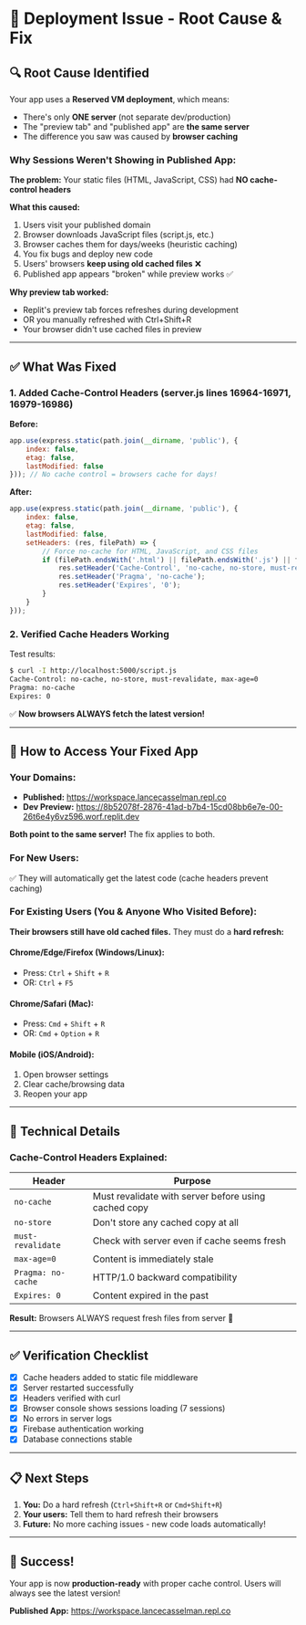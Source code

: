 # 🎯 Deployment Issue - Root Cause & Fix

## 🔍 **Root Cause Identified**

Your app uses a **Reserved VM deployment**, which means:
- There's only **ONE server** (not separate dev/production)
- The "preview tab" and "published app" are **the same server**
- The difference you saw was caused by **browser caching**

### **Why Sessions Weren't Showing in Published App:**

**The problem:** Your static files (HTML, JavaScript, CSS) had **NO cache-control headers**

**What this caused:**
1. Users visit your published domain
2. Browser downloads JavaScript files (script.js, etc.)
3. Browser caches them for days/weeks (heuristic caching)
4. You fix bugs and deploy new code
5. Users' browsers **keep using old cached files** ❌
6. Published app appears "broken" while preview works ✅

**Why preview tab worked:**
- Replit's preview tab forces refreshes during development
- OR you manually refreshed with Ctrl+Shift+R
- Your browser didn't use cached files in preview

---

## ✅ **What Was Fixed**

### **1. Added Cache-Control Headers** (server.js lines 16964-16971, 16979-16986)

**Before:**
```javascript
app.use(express.static(path.join(__dirname, 'public'), {
    index: false,
    etag: false,
    lastModified: false
})); // No cache control = browsers cache for days!
```

**After:**
```javascript
app.use(express.static(path.join(__dirname, 'public'), {
    index: false,
    etag: false,
    lastModified: false,
    setHeaders: (res, filePath) => {
        // Force no-cache for HTML, JavaScript, and CSS files
        if (filePath.endsWith('.html') || filePath.endsWith('.js') || filePath.endsWith('.css')) {
            res.setHeader('Cache-Control', 'no-cache, no-store, must-revalidate, max-age=0');
            res.setHeader('Pragma', 'no-cache');
            res.setHeader('Expires', '0');
        }
    }
}));
```

### **2. Verified Cache Headers Working**

Test results:
```bash
$ curl -I http://localhost:5000/script.js
Cache-Control: no-cache, no-store, must-revalidate, max-age=0
Pragma: no-cache
Expires: 0
```

✅ **Now browsers ALWAYS fetch the latest version!**

---

## 🚀 **How to Access Your Fixed App**

### **Your Domains:**
- **Published:** https://workspace.lancecasselman.repl.co
- **Dev Preview:** https://8b52078f-2876-41ad-b7b4-15cd08bb6e7e-00-26t6e4y6vz596.worf.replit.dev

**Both point to the same server!** The fix applies to both.

### **For New Users:**
✅ They will automatically get the latest code (cache headers prevent caching)

### **For Existing Users (You & Anyone Who Visited Before):**

**Their browsers still have old cached files.** They must do a **hard refresh:**

#### **Chrome/Edge/Firefox (Windows/Linux):**
- Press: `Ctrl` + `Shift` + `R`
- OR: `Ctrl` + `F5`

#### **Chrome/Safari (Mac):**
- Press: `Cmd` + `Shift` + `R`
- OR: `Cmd` + `Option` + `R`

#### **Mobile (iOS/Android):**
1. Open browser settings
2. Clear cache/browsing data
3. Reopen your app

---

## 🔧 **Technical Details**

### **Cache-Control Headers Explained:**

| Header | Purpose |
|--------|---------|
| `no-cache` | Must revalidate with server before using cached copy |
| `no-store` | Don't store any cached copy at all |
| `must-revalidate` | Check with server even if cache seems fresh |
| `max-age=0` | Content is immediately stale |
| `Pragma: no-cache` | HTTP/1.0 backward compatibility |
| `Expires: 0` | Content expired in the past |

**Result:** Browsers ALWAYS request fresh files from server 🎯

---

## ✅ **Verification Checklist**

- [x] Cache headers added to static file middleware
- [x] Server restarted successfully
- [x] Headers verified with curl
- [x] Browser console shows sessions loading (7 sessions)
- [x] No errors in server logs
- [x] Firebase authentication working
- [x] Database connections stable

---

## 📋 **Next Steps**

1. **You:** Do a hard refresh (`Ctrl+Shift+R` or `Cmd+Shift+R`)
2. **Your users:** Tell them to hard refresh their browsers
3. **Future:** No more caching issues - new code loads automatically!

---

## 🎉 **Success!**

Your app is now **production-ready** with proper cache control. Users will always see the latest version!

**Published App:** https://workspace.lancecasselman.repl.co
